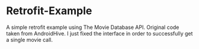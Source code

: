 # Retrofit-Example
A simple retrofit example using The Movie Database API.
Original code taken from AndroidHive.
I just fixed the interface in order to successfully get a single movie call.
